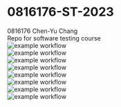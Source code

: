 # 0816176-ST-2023   
0816176 Chen-Yu Chang    
Repo for software testing course  
![example workflow](https://github.com/david-chenyu/0816176-ST-2023/actions/workflows/github-actions-demo.yml/badge.svg)  
![example workflow](https://github.com/david-chenyu/0816176-ST-2023/actions/workflows/Lab01-CI.yml/badge.svg)  
![example workflow](https://github.com/david-chenyu/0816176-ST-2023/actions/workflows/Lab02-CI.yml/badge.svg)  
![example workflow](https://github.com/david-chenyu/0816176-ST-2023/actions/workflows/Lab03-CI.yml/badge.svg)  
![example workflow](https://github.com/david-chenyu/0816176-ST-2023/actions/workflows/Lab04-CI.yml/badge.svg)  
![example workflow](https://github.com/david-chenyu/0816176-ST-2023/actions/workflows/Lab05-CI.yml/badge.svg)  
![example workflow](https://github.com/david-chenyu/0816176-ST-2023/actions/workflows/Midterm-CI.yml/badge.svg)  
![example workflow](https://github.com/david-chenyu/0816176-ST-2023/actions/workflows/Lab08-CI.yml/badge.svg)  
